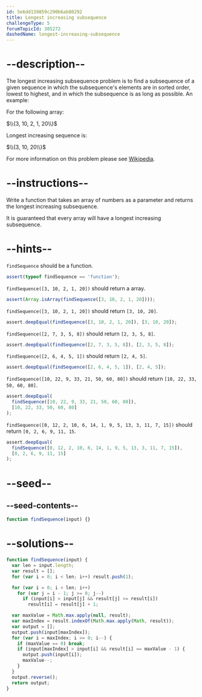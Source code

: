 ```yaml
---
id: 5e6dd139859c290b6ab80292
title: Longest increasing subsequence
challengeType: 5
forumTopicId: 385272
dashedName: longest-increasing-subsequence
---
```


# --description--

The longest increasing subsequence problem is to find a subsequence of a given sequence in which the subsequence's elements are in sorted order, lowest to highest, and in which the subsequence is as long as possible. An example:

For the following array:

$\\{3, 10, 2, 1, 20\\}$

Longest increasing sequence is:

$\\{3, 10, 20\\}$

For more information on this problem please see [Wikipedia](<https://en.wikipedia.org/wiki/Longest increasing subsequence>).

# --instructions--

Write a function that takes an array of numbers as a parameter and returns the longest increasing subsequence.

It is guaranteed that every array will have a longest increasing subsequence.

# --hints--

`findSequence` should be a function.

```js
assert(typeof findSequence == 'function');
```

`findSequence([3, 10, 2, 1, 20])` should return a array.

```js
assert(Array.isArray(findSequence([3, 10, 2, 1, 20])));
```

`findSequence([3, 10, 2, 1, 20])` should return `[3, 10, 20]`.

```js
assert.deepEqual(findSequence([3, 10, 2, 1, 20]), [3, 10, 20]);
```

`findSequence([2, 7, 3, 5, 8])` should return `[2, 3, 5, 8]`.

```js
assert.deepEqual(findSequence([2, 7, 3, 5, 8]), [2, 3, 5, 8]);
```

`findSequence([2, 6, 4, 5, 1])` should return `[2, 4, 5]`.

```js
assert.deepEqual(findSequence([2, 6, 4, 5, 1]), [2, 4, 5]);
```

`findSequence([10, 22, 9, 33, 21, 50, 60, 80])` should return `[10, 22, 33, 50, 60, 80]`.

```js
assert.deepEqual(
  findSequence([10, 22, 9, 33, 21, 50, 60, 80]),
  [10, 22, 33, 50, 60, 80]
);
```

`findSequence([0, 12, 2, 10, 6, 14, 1, 9, 5, 13, 3, 11, 7, 15])` should return `[0, 2, 6, 9, 11, 15`.

```js
assert.deepEqual(
  findSequence([0, 12, 2, 10, 6, 14, 1, 9, 5, 13, 3, 11, 7, 15]),
  [0, 2, 6, 9, 11, 15]
);
```

# --seed--

## --seed-contents--

```js
function findSequence(input) {}
```

# --solutions--

```js
function findSequence(input) {
  var len = input.length;
  var result = [];
  for (var i = 0; i < len; i++) result.push(1);

  for (var i = 0; i < len; i++)
    for (var j = i - 1; j >= 0; j--)
      if (input[i] > input[j] && result[j] >= result[i])
        result[i] = result[j] + 1;

  var maxValue = Math.max.apply(null, result);
  var maxIndex = result.indexOf(Math.max.apply(Math, result));
  var output = [];
  output.push(input[maxIndex]);
  for (var i = maxIndex; i >= 0; i--) {
    if (maxValue == 0) break;
    if (input[maxIndex] > input[i] && result[i] == maxValue - 1) {
      output.push(input[i]);
      maxValue--;
    }
  }
  output.reverse();
  return output;
}
```

